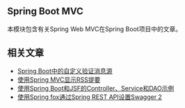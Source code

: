 ## Spring Boot MVC

本模块包含有关Spring Web MVC在Spring Boot项目中的文章。

## 相关文章

+ [Spring Boot中的自定义验证消息源](docs/SpringBoot中的自定义验证消息源.md)
+ [使用Spring MVC显示RSS提要](docs/使用SpringMVC显示RSS提要.md)
+ [使用Spring Boot和JSF的Controller、Service和DAO示例](docs/使用SpringBoot和JSF的Controller-Service和DAO示例.md)
+ [使用Spring fox通过Spring REST API设置Swagger 2](docs/使用Springfox通过Spring-RestAPI设置Swagger2.md)